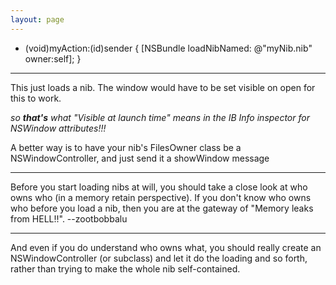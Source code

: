 ```yaml
---
layout: page
---
```


    

- (void)myAction:(id)sender
{
         [NSBundle loadNibNamed: @"myNib.nib" owner:self];
}

 

----

This just loads a nib. The window would have to be set visible on open for this to work.

*so **that's** what "Visible at launch time" means in the IB Info inspector for NSWindow attributes!!!*

A better way is to have your nib's FilesOwner class be a NSWindowController, and just send it a     showWindow message

----

Before you start loading nibs at will, you should take a close look at who owns who (in a memory retain perspective). If you don't know who owns who before you load a nib, then you are at the gateway of "Memory leaks from HELL!!". --zootbobbalu

----

And even if you do understand who owns what, you should really create an NSWindowController (or subclass) and let it do the loading and so forth, rather than trying to make the whole nib self-contained.
